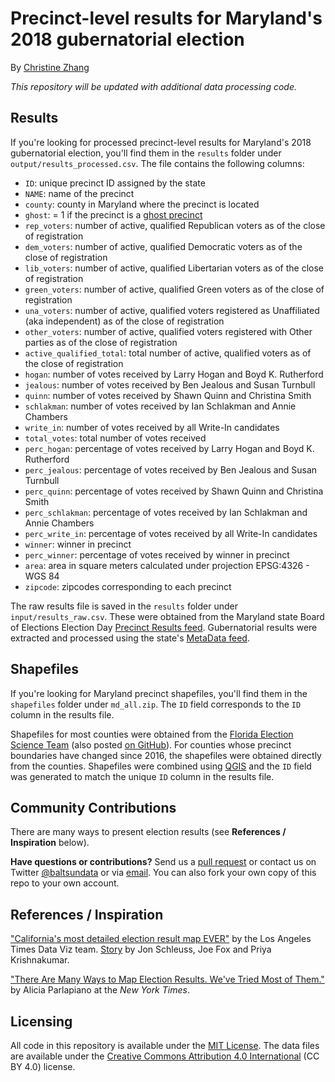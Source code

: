 # Precinct-level results for Maryland's 2018 gubernatorial election

By [Christine Zhang](mailto:czhang@baltsun.com)

*This repository will be updated with additional data processing code.*

## Results

If you're looking for processed precinct-level results for Maryland's 2018 gubernatorial election, you'll find them in the `results` folder under `output/results_processed.csv`. The file contains the following columns:

- `ID`: unique precinct ID assigned by the state
- `NAME`: name of the precinct
- `county`: county in Maryland where the precinct is located
- `ghost`: = 1 if the precinct is a [ghost precinct](https://www.baltimoresun.com/news/maryland/politics/bs-md-ghost-precincts-20181030-story.html)
- `rep_voters`: number of active, qualified Republican voters as of the close of registration
- `dem_voters`: number of active, qualified Democratic voters as of the close of registration
- `lib_voters`: number of active, qualified Libertarian voters as of the close of registration
- `green_voters`: number of active, qualified Green voters as of the close of registration
- `una_voters`: number of active, qualified voters registered as Unaffiliated (aka independent) as of the close of registration
- `other_voters`: number of active, qualified voters registered with Other parties as of the close of registration 
- `active_qualified_total`: total number of active, qualified voters as of the close of registration 
- `hogan`: number of votes received by Larry Hogan and Boyd K. Rutherford
- `jealous`: number of votes received by Ben Jealous and Susan Turnbull
- `quinn`: number of votes received by Shawn Quinn and Christina Smith
- `schlakman`: number of votes received by Ian Schlakman and Annie Chambers
- `write_in`: number of votes received by all Write-In candidates
- `total_votes`: total number of votes received        
- `perc_hogan`: percentage of votes received by Larry Hogan and Boyd K. Rutherford
- `perc_jealous`: percentage of votes received by Ben Jealous and Susan Turnbull     
- `perc_quinn`: percentage of votes received by Shawn Quinn and Christina Smith       
- `perc_schlakman`: percentage of votes received by Ian Schlakman and Annie Chambers   
- `perc_write_in`: percentage of votes received by all Write-In candidates          
- `winner`: winner in precinct
- `perc_winner`: percentage of votes received by winner in precinct
- `area`: area in square meters calculated under projection EPSG:4326 - WGS 84
- `zipcode`: zipcodes corresponding to each precinct

The raw results file is saved in the `results` folder under `input/results_raw.csv`. These were obtained from the Maryland state Board of Elections Election Day [Precinct Results feed](https://elections.maryland.gov/elections/results_data/GG18/PrecinctResults.js). Gubernatorial results were extracted and processed using the state's [MetaData feed](https://elections.maryland.gov/elections/results_data/GG18/MetaData.js).

## Shapefiles
If you're looking for Maryland precinct shapefiles, you'll find them in the `shapefiles` folder under `md_all.zip`. The `ID` field corresponds to the `ID` column in the results file.

Shapefiles for most counties were obtained from the [Florida Election Science Team](https://doi.org/10.7910/DVN/NH5S2I) (also posted [on GitHub](https://github.com/nvkelso/election-geodata/tree/master/data/24-maryland)). For counties whose precinct boundaries have changed since 2016, the shapefiles were obtained directly from the counties. Shapefiles were combined using [QGIS](https://www.qgis.org/en/site/) and the `ID` field was generated to match the unique `ID` column in the results file.

## Community Contributions

There are many ways to present election results (see **References / Inspiration** below).

**Have questions or contributions?** Send us a [pull request](https://github.com/baltimore-sun-data/maryland-2018-governor-precinct-map/pulls) or contact us on Twitter [@baltsundata](https://twitter.com/baltsundata) or via [email](mailto:czhang@baltsun.com). You can also fork your own copy of this repo to your own account.

## References / Inspiration
["California's most detailed election result map EVER"](https://github.com/datadesk/california-2016-election-precinct-maps) by the Los Angeles Times Data Viz team. [Story](http://www.latimes.com/projects/la-pol-ca-california-neighborhood-election-results/) by Jon Schleuss, Joe Fox and Priya Krishnakumar.

["There Are Many Ways to Map Election Results. We've Tried Most of Them."](https://www.nytimes.com/interactive/2016/11/01/upshot/many-ways-to-map-election-results.html) by Alicia Parlapiano at the *New York Times*.

## Licensing

All code in this repository is available under the [MIT License](https://opensource.org/licenses/MIT). The data files are available under the [Creative Commons Attribution 4.0 International](https://creativecommons.org/licenses/by/4.0/) (CC BY 4.0) license.

